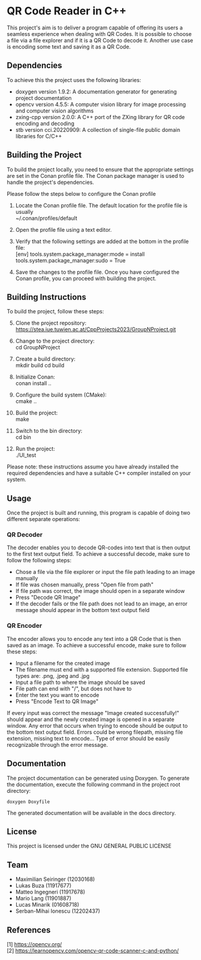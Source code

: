 <!-- Choose a meaningful title for your project -->
# QR Code Reader in C++

This project's aim is to deliver a program capable of offering its users a seamless experience when dealing with QR Codes. It is possible to choose a file via a file explorer and if it is a QR Code to decode it. Another use case is encoding some text and saving it as a QR Code. 

## Dependencies

To achieve this the project uses the following libraries:

+ doxygen version 1.9.2: A documentation generator for generating project documentation <br>
+ opencv version 4.5.5: A computer vision library for image processing and computer vision algorithms <br>
+ zxing-cpp version 2.0.0: A C++ port of the ZXing library for QR code encoding and decoding <br>
+ stb version cci.20220909: A collection of single-file public domain libraries for C/C++ <br>

## Building the Project

To build the project locally, you need to ensure that the appropriate settings are set in the Conan profile file. The Conan package manager is used to handle the project's dependencies.

Please follow the steps below to configure the Conan profile
1. Locate the Conan profile file. The default location for the profile file is usually <br>
    ~/.conan/profiles/default
2. Open the profile file using a text editor.
3. Verify that the following settings are added at the bottom in the profile file: <br>
    [env]
    tools.system.package_manager:mode = install
    tools.system.package_manager:sudo = True

4. Save the changes to the profile file.
Once you have configured the Conan profile, you can proceed with building the project.

## Building Instructions

To build the project, follow these steps:

5. Clone the project repository:<br>
    https://stea.iue.tuwien.ac.at/CppProjects2023/GroupNProject.git

6. Change to the project directory:<br>
    cd GroupNProject

7. Create a build directory:<br>
    mkdir build
    cd build

8. Initialize Conan:<br>
    conan install ..

9. Configure the build system (CMake):<br>
    cmake ..

10. Build the project:<br>
    make

11. Switch to the bin directory:<br>
    cd bin

12. Run the project:<br>
    ./UI_test

Please note: these instructions assume you have already installed the required dependencies and have a suitable C++ compiler installed on your system.

## Usage
Once the project is built and running, this program is capable of doing two different separate operations:

### QR Decoder 
The decoder enables you to decode QR-codes into text that is then output to the first text output field. 
To achieve a successful decode, make sure to follow the following steps:

+ Chose a file via the file explorer or input the file path leading to an image manually <br>
+ If file was chosen manually, press "Open file from path" <br>
+ If file path was correct, the image should open in a separate window <br>
+ Press "Decode QR Image" <br>
+ If the decoder fails or the file path does not lead to an image, an error message should appear in the bottom text output field <br>

### QR Encoder
The encoder allows you to encode any text into a QR Code that is then saved as an image. 
To achieve a successful encode, make sure to follow these steps:

+ Input a filename for the created image <br>
+ The filename must end with a supported file extension. Supported file types are: .png, .jpeg and .jpg <br>
+ Input a file path to where the image should be saved <br>
+ File path can end with "/", but does not have to <br>
+ Enter the text you want to encode <br>
+ Press "Encode Text to QR Image" <br>

If every input was correct the message "Image created successfully!" should appear and the newly created image is opened in a separate window. 
Any error that occurs when trying to encode should be output to the bottom text output field. Errors could be wrong filepath, missing file extension, missing text to encode… Type of error should be easily recognizable through the error message.

## Documentation

The project documentation can be generated using Doxygen. To generate the documentation, execute the following command in the project root directory:

    doxygen Doxyfile

The generated documentation will be available in the docs directory.

## License
This project is licensed under the GNU GENERAL PUBLIC LICENSE

## Team
<!-- A list of team mebers including student ID and their tasks.
NOTE: "Testing" is not a valid task: EVERY memeber should immediately write tests for the components they implemented. However, there should be one person tying all tests together and creating some end-to-end tests. -->
- Maximilian Seiringer (12030168)
- Lukas Buza (11917677)
- Matteo Ingegneri (11917678)
- Mario Lang (11901887)
- Lucas Minarik (01608718)
- Serban-Mihai Ionescu  (12202437)


## References
[1] https://opencv.org/<br>
[2] https://learnopencv.com/opencv-qr-code-scanner-c-and-python/<br>
